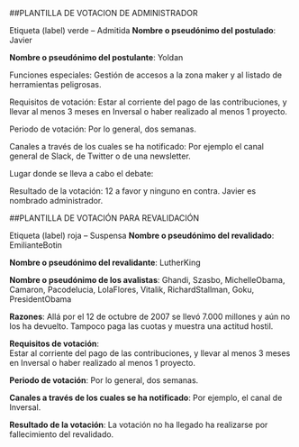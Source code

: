 ##PLANTILLA DE VOTACION DE ADMINISTRADOR

Etiqueta (label) verde – Admitida
**Nombre o pseudónimo del postulado**:
Javier

**Nombre o pseudónimo del postulante**: 
Yoldan

Funciones especiales:
Gestión de accesos a la zona maker y al listado de herramientas peligrosas.
 
Requisitos de votación:  Estar al corriente del pago de las contribuciones, y llevar al menos 3 meses en Inversal o haber realizado al menos 1 proyecto.

Periodo de votación: 
Por lo general, dos semanas.

Canales a través de los cuales se ha notificado:
Por ejemplo el canal general de Slack, de Twitter o de una newsletter.

Lugar donde se lleva a cabo el debate: 

Resultado de la votación: 
12 a favor y ninguno en contra. Javier es nombrado administrador.

##PLANTILLA DE VOTACIÓN PARA REVALIDACIÓN

Etiqueta (label) roja – Suspensa
**Nombre o pseudónimo del revalidado**:
EmilianteBotin

**Nombre o pseudónimo del revalidante**: 
LutherKing

**Nombre o pseudónimo de los avalistas**: 
Ghandi, Szasbo, MichelleObama, Camaron, Pacodelucia, LolaFlores, Vitalik, RichardStallman, Goku, PresidentObama

**Razones**:
Allá por el 12 de octubre de 2007 se llevó 7.000 millones y aún no los ha devuelto. Tampoco paga las cuotas y muestra una actitud hostil.

**Requisitos de votación**:  
Estar al corriente del pago de las contribuciones, y llevar al menos 3 meses en Inversal o haber realizado al menos 1 proyecto.

**Periodo de votación**: 
Por lo general, dos semanas.

**Canales a través de los cuales se ha notificado**:
Por ejemplo, el canal de Inversal.

**Resultado de la votación**: 
La votación no ha llegado ha realizarse por fallecimiento del revalidado.
